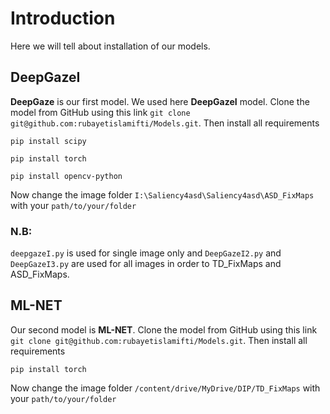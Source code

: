 # Introduction
Here we will tell about installation of our models.

## DeepGazeI
**DeepGaze** is our first model. We used here **DeepGazeI** model. Clone the model from GitHub using this link
``git clone git@github.com:rubayetislamifti/Models.git``. Then install all requirements

``pip install scipy``

``pip install torch``

``pip install opencv-python``

Now change the image folder ``I:\Saliency4asd\Saliency4asd\ASD_FixMaps`` with your ``path/to/your/folder``

### N.B: 
``deepgazeI.py`` is used for single image only and ``DeepGazeI2.py`` and ``DeepGazeI3.py`` are used for all images in order to TD_FixMaps and ASD_FixMaps.

## ML-NET
Our second model is **ML-NET**. Clone the model from GitHub using this link
``git clone git@github.com:rubayetislamifti/Models.git``. Then install all requirements

``pip install torch``

Now change the image folder ``/content/drive/MyDrive/DIP/TD_FixMaps`` with your ``path/to/your/folder``
